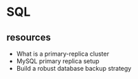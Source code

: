 # SQL
## resources
* What is a primary-replica cluster
* MySQL primary replica setup
* Build a robust database backup strategy
